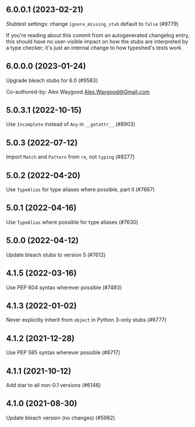## 6.0.0.1 (2023-02-21)

Stubtest settings: change `ignore_missing_stub` default to `false` (#9779)

If you're reading about this commit from an autogenerated changelog entry, this should have no user-visible impact on how the stubs are interpreted by a type checker; it's just an internal change to how typeshed's tests work.

## 6.0.0.0 (2023-01-24)

Upgrade bleach stubs for 6.0 (#9583)

Co-authored-by: Alex Waygood <Alex.Waygood@Gmail.com>

## 5.0.3.1 (2022-10-15)

Use `Incomplete` instead of `Any` in `__getattr__` (#8903)

## 5.0.3 (2022-07-12)

Import `Match` and `Pattern` from `re`, not `typing` (#8277)

## 5.0.2 (2022-04-20)

Use `TypeAlias` for type aliases where possible, part II (#7667)

## 5.0.1 (2022-04-16)

Use `TypeAlias` where possible for type aliases (#7630)

## 5.0.0 (2022-04-12)

Update bleach stubs to version 5 (#7612)

## 4.1.5 (2022-03-16)

Use PEP 604 syntax wherever possible (#7493)

## 4.1.3 (2022-01-02)

Never explicitly inherit from `object` in Python 3-only stubs (#6777)

## 4.1.2 (2021-12-28)

Use PEP 585 syntax wherever possible (#6717)

## 4.1.1 (2021-10-12)

Add star to all non-0.1 versions (#6146)

## 4.1.0 (2021-08-30)

Update bleach version (no changes) (#5982)


